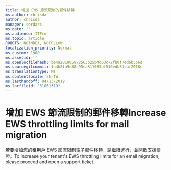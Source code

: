 ```yaml
---
title: 增加 EWS 節流限制的郵件移轉
ms.author: chrisda
author: chrisda
manager: serdars
ms.date: ''
ms.audience: ITPro
ms.topic: article
ROBOTS: NOINDEX, NOFOLLOW
localization_priority: Normal
ms.custom: 1900
ms.assetid: ''
ms.openlocfilehash: be4a201005972563b25b4d63c72fb0f7ed6b5b6d
ms.sourcegitcommit: 1a4b8fa9e38a95ca811085af516edb81caf2018c
ms.translationtype: MT
ms.contentlocale: zh-TW
ms.lasthandoff: 04/13/2019
ms.locfileid: "31861319"
---
```

# <a name="increase-ews-throttling-limits-for-mail-migration"></a><span data-ttu-id="ef773-102">增加 EWS 節流限制的郵件移轉</span><span class="sxs-lookup"><span data-stu-id="ef773-102">Increase EWS throttling limits for mail migration</span></span>

<span data-ttu-id="ef773-103">若要增加您的租用戶 EWS 節流限制電子郵件移轉，請繼續進行，並開啟支援票證。</span><span class="sxs-lookup"><span data-stu-id="ef773-103">To increase your tenant's EWS throttling limits for an email migration, please proceed and open a support ticket.</span></span>
